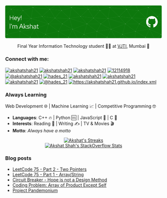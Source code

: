 ![Header](/header.png)


<p align="center">Final Year Information Technology student 👨‍🎓 at <a href="https://vjtimumbai.in/">VJTI</a>, Mumbai 💚	</p>


<h3 align="left">Connect with me:</h3>
<p align="left">
<a href="https://dev.to/akshatshah21" target="blank"><img align="center" src="https://raw.githubusercontent.com/rahuldkjain/github-profile-readme-generator/master/src/images/icons/Social/devto.svg" alt="akshatshah21" height="30" width="40" /></a>
<a href="https://twitter.com/akshatshah21" target="blank"><img align="center" src="https://raw.githubusercontent.com/rahuldkjain/github-profile-readme-generator/master/src/images/icons/Social/twitter.svg" alt="akshatshah21" height="30" width="40" /></a>
<a href="https://linkedin.com/in/akshatshah21" target="blank"><img align="center" src="https://raw.githubusercontent.com/rahuldkjain/github-profile-readme-generator/master/src/images/icons/Social/linked-in-alt.svg" alt="akshatshah21" height="30" width="40" /></a>
<a href="https://stackoverflow.com/users/12114918" target="blank"><img align="center" src="https://raw.githubusercontent.com/rahuldkjain/github-profile-readme-generator/master/src/images/icons/Social/stack-overflow.svg" alt="12114918" height="30" width="40" /></a>
<a href="https://medium.com/@akshatshah21" target="blank"><img align="center" src="https://raw.githubusercontent.com/rahuldkjain/github-profile-readme-generator/master/src/images/icons/Social/medium.svg" alt="@akshatshah21" height="30" width="40" /></a>
<a href="https://www.codechef.com/users/hades_21" target="blank"><img align="center" src="https://cdn.jsdelivr.net/npm/simple-icons@3.1.0/icons/codechef.svg" alt="hades_21" height="30" width="40" /></a>
<a href="https://www.hackerrank.com/akshatshah21" target="blank"><img align="center" src="https://raw.githubusercontent.com/rahuldkjain/github-profile-readme-generator/master/src/images/icons/Social/hackerrank.svg" alt="akshatshah21" height="30" width="40" /></a>
<a href="https://codeforces.com/profile/akshatshah21" target="blank"><img align="center" src="https://raw.githubusercontent.com/rahuldkjain/github-profile-readme-generator/master/src/images/icons/Social/codeforces.svg" alt="akshatshah21" height="30" width="40" /></a>
<a href="https://www.leetcode.com/akshatshah21" target="blank"><img align="center" src="https://raw.githubusercontent.com/rahuldkjain/github-profile-readme-generator/master/src/images/icons/Social/leet-code.svg" alt="akshatshah21" height="30" width="40" /></a>
<a href="https://www.hackerearth.com/@hades_21" target="blank"><img align="center" src="https://raw.githubusercontent.com/rahuldkjain/github-profile-readme-generator/master/src/images/icons/Social/hackerearth.svg" alt="@hades_21" height="30" width="40" /></a>
<a href="/https://akshatshah21.github.io/index.xml" target="blank"><img align="center" src="https://raw.githubusercontent.com/rahuldkjain/github-profile-readme-generator/master/src/images/icons/Social/rss.svg" alt="https://akshatshah21.github.io/index.xml" height="30" width="40" /></a>
</p>

### Always Learning
Web Development  🌐  |  Machine Learning  📈	  |  Competitive Programming  🤓


- **Languages**: C++  🔥  |  Python  🆒  |  JavaScript  💛  |  C  🧐
- **Interests**: Reading  📗  |  Writing  ✍ |  TV & Movies  🎬
- **Motto**: _Always have a motto_


<!-- <p align="center">
  <a align="left" href="https://github.com/anuraghazra/github-readme-stats" title="github-readme-stats">
    <img src="https://github-readme-stats.vercel.app/api?username=akshatshah21&show_icons=true" alt="Akshat's Github Stats">
  </a>
</p>
<p align="center">                                                                                                                  
  <a align="right" href="https://github.com/anuraghazra/github-readme-stats" title="github-readme-stats">
    <img src="https://github-readme-stats.vercel.app/api/top-langs/?username=akshatshah21&layout=compac&show_icons=true" alt="Akshat's Top Languages">
  </a>
</p> -->
<p align="center">                                                                                                                  
  <a align="right" href="https://github.com/DenverCoder1/github-readme-streak-stats" title="github-readme-streak-stats">
    <img src="https://github-readme-streak-stats.herokuapp.com/?user=akshatshah21" alt="Akshat's Streaks">
  </a>
  <br>
  <a align="right" href="https://stackoverflow.com/users/12114918/akshat-shah" title="Akshat Shah's StackOverflow Profile">
    <img src="https://github-readme-stackoverflow.vercel.app/?userID=12114918" alt="Akshat Shah's StackOverflow Stats">
  </a>

</p>



### Blog posts

<!-- BLOG-POST-LIST:START -->
- [LeetCode 75 - Part 2 - Two Pointers](http://akshatshah21.github.io/lc75-2/)
- [LeetCode 75 - Part 1 - Array/String](http://akshatshah21.github.io/lc75-1/)
- [Circuit Breaker - Hope is not a Design Method](http://akshatshah21.github.io/circuit-breaker/)
- [Coding Problem: Array of Product Except Self](http://akshatshah21.github.io/dcp-2/)
- [Project Pandemonium](http://akshatshah21.github.io/project-pandemonium/)
<!-- BLOG-POST-LIST:END -->

<!--
**akshatshah21/akshatshah21** is a ✨ _special_ ✨ repository because its `README.md` (this file) appears on your GitHub profile.

Here are some ideas to get you started:

- 🔭 I’m currently working on ...
- 🌱 I’m currently learning ...
- 👯 I’m looking to collaborate on ...
- 🤔 I’m looking for help with ...
- 💬 Ask me about ...
- 📫 How to reach me: ...
- 😄 Pronouns: ...
- ⚡ Fun fact: ...
-->
